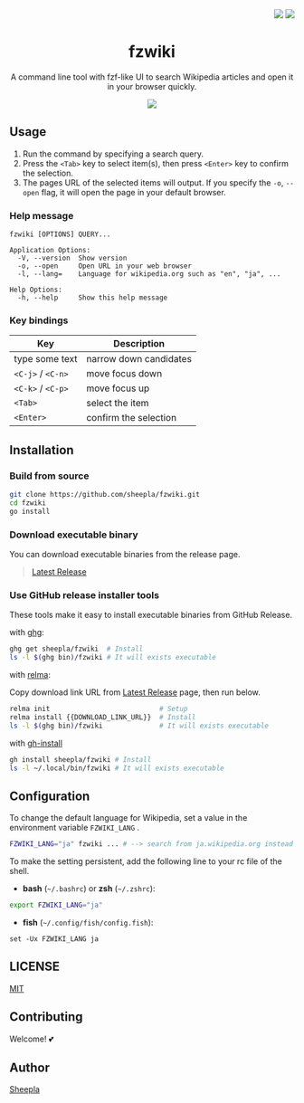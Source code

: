 
<div align="right">
    <img src="https://img.shields.io/static/v1?label=Language&message=Go&color=blue&style=flat-square"/>
    <img src="https://img.shields.io/static/v1?label=License&message=MIT&color=blue&style=flat-square"/>
</div>

<div align="center"><h1>fzwiki</h1></div>

<div align="center">

A command line tool with fzf-like UI to search Wikipedia articles and open it in your browser quickly.

</div>

<div align="center">
<img src="https://user-images.githubusercontent.com/62412884/148652520-0dcfafa3-f7e4-4a3d-b9e7-ed93ae74bab4.gif" />
</div>

## Usage

1. Run the command by specifying a search query.
2. Press the `<Tab>` key to select item(s), then press `<Enter>` key to confirm the selection.
3. The pages URL of the selected items will output. If you specify the `-o`, `--open` flag, it will open the page in your default browser.

### Help message

```
fzwiki [OPTIONS] QUERY...

Application Options:
  -V, --version  Show version
  -o, --open     Open URL in your web browser
  -l, --lang=    Language for wikipedia.org such as "en", "ja", ...

Help Options:
  -h, --help     Show this help message
```

### Key bindings

|Key              |Description           |
|-----------------|----------------------|
|type some text   |narrow down candidates|
|`<C-j>` / `<C-n>`|move focus down       |
|`<C-k>` / `<C-p>`|move focus up         |
|`<Tab>`          |select the item       |
|`<Enter>`        |confirm the selection |

## Installation

### Build from source

```bash
git clone https://github.com/sheepla/fzwiki.git
cd fzwiki
go install
```

### Download executable binary

You can download executable binaries from the release page.

> [Latest Release](https://github.com/sheepla/fzwiki/releases/latest)

### Use GitHub release installer tools

These tools make it easy to install executable binaries from GitHub Release.

with [ghg](https://github.com/Songmu/ghg):

```bash
ghg get sheepla/fzwiki  # Install
ls -l $(ghg bin)/fzwiki # It will exists executable
```

with [relma](https://github.com/jiro4989/relma):

Copy download link URL from [Latest Release](https://github.com/sheepla/websh-prompt/releases/latest) page, then run below.


```bash
relma init                           # Setup
relma install {{DOWNLOAD_LINK_URL}}  # Install
ls -l $(ghg bin)/fzwiki              # It will exists executable
```

with [gh-install](https://github.com/redraw/gh-install)

```bash
gh install sheepla/fzwiki # Install
ls -l ~/.local/bin/fzwiki # It will exists executable
```

## Configuration

To change the default language for Wikipedia, set a value in the environment variable `FZWIKI_LANG` .

```bash
FZWIKI_LANG="ja" fzwiki ... # --> search from ja.wikipedia.org instead of en.wikipedia.org
```

To make the setting persistent, add the following line to your rc file of the shell.


- **bash** (`~/.bashrc`) or **zsh** (`~/.zshrc`):

```bash
export FZWIKI_LANG="ja"
```

- **fish** (`~/.config/fish/config.fish`):

```fish
set -Ux FZWIKI_LANG ja
```

## LICENSE

[MIT](./LICENSE)

## Contributing

Welcome! 💕

## Author

[Sheepla](https://github.com/sheepla)
